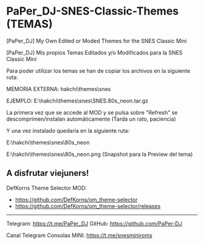 # PaPer_DJ-SNES-Classic-Themes (TEMAS)
[PaPer_DJ] My Own Edited or Moded Themes for the SNES Classic Mini 

[PaPer_DJ] Mis propios Temas Editados y/o Modificados para la SNES Classic Mini


Para poder utilizar los temas se han de copiar los archivos en la siguiente ruta:

MEMORIA EXTERNA: hakchi\themes\snes

EJEMPLO: 
E:\hakchi\themes\snes\SNES.80s_neon.tar.gz

La primera vez que se accede al MOD y se pulsa sobre "Refresh" se descomprimen/instalan automáticamente (Tarda un rato, paciencia)

Y una vez instalado quedaría en la siguiente ruta:

E:\hakchi\themes\snes\80s_neon

E:\hakchi\themes\snes\80s_neon.png (Snapshot para la Preview del tema)


A disfrutar viejuners!
--------------------------------------

DefKorns Theme Selector MOD:

* https://github.com/DefKorns/om_theme-selector
* https://github.com/DefKorns/om_theme-selector/releases

--------------------------------------

Telegram: https://t.me/PaPer_DJ
GitHub: https://github.com/PaPer-DJ

Canal Telegram Consolas MINI: 
https://t.me/snesminiroms

